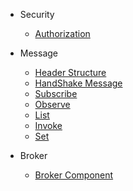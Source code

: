 * Security
  * [Authorization](protocol/Authorization.md)

* Message
  * [Header Structure](protocol/Header-Structure.md)
  * [HandShake Message](handshake/Handshake-Message.md)
  * [Subscribe](methods/Subscribe.md)
  * [Observe](methods/Observe.md)
  * [List](methods/List.md)
  * [Invoke](methods/Invoke.md)
  * [Set](methods/Set.md)

* Broker 
  * [Broker Component](Broker-Component.md)




